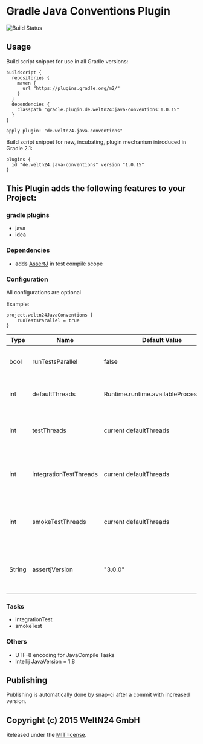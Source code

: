 Gradle Java Conventions Plugin
========================================

![Build Status](https://snap-ci.com/WeltN24/gradle-java-conventions-plugin/branch/master/build_image)

## Usage

Build script snippet for use in all Gradle versions:

    buildscript {
      repositories {
        maven {
          url "https://plugins.gradle.org/m2/"
        }
      }
      dependencies {
        classpath "gradle.plugin.de.weltn24:java-conventions:1.0.15"
      }
    }
    
    apply plugin: "de.weltn24.java-conventions"
    
Build script snippet for new, incubating, plugin mechanism introduced in Gradle 2.1:

    plugins {
      id "de.weltn24.java-conventions" version "1.0.15"
    }


## This Plugin adds the following features to your Project:

### gradle plugins
- java
- idea
    
### Dependencies
- adds [AssertJ](http://joel-costigliola.github.io/assertj/assertj-core-quick-start.html) in test compile scope 
    
### Configuration
All configurations are optional

Example:

    project.weltn24JavaConventions {
        runTestsParallel = true
    }

| Type | Name | Default Value | Description |
| ---- | ---- | ------------- | ----------- |
|bool| runTestsParallel| false| On/Off switch for parallel testing |
|int| defaultThreads | Runtime.runtime.availableProcessors()/2 | Default number of workers for test runs |
|int| testThreads | current defaultThreads | Overrides the default number of workers for unit tests |
|int| integrationTestThreads| current defaultThreads| Overrides the default number of workers for integration tests |
|int| smokeTestThreads| current defaultThreads| Overrides the default number of workers for smoke tests |
|String| assertjVersion| "3.0.0"| sets a specified version of assertj in your project |

### Tasks
- integrationTest
- smokeTest
    
### Others
- UTF-8 encoding for JavaCompile Tasks
- Intellij JavaVersion = 1.8

## Publishing

Publishing is automatically done by snap-ci after a commit with increased version.
    
## Copyright (c) 2015 WeltN24 GmbH

Released under the [MIT license](https://tldrlegal.com/license/mit-license).
